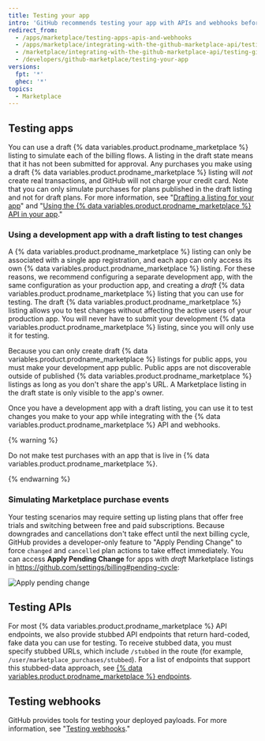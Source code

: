 ```yaml
---
title: Testing your app
intro: 'GitHub recommends testing your app with APIs and webhooks before submitting your listing to {% data variables.product.prodname_marketplace %} so you can provide an ideal experience for customers. Before an onboarding expert approves your app, it must adequately handle the billing flows.'
redirect_from:
  - /apps/marketplace/testing-apps-apis-and-webhooks
  - /apps/marketplace/integrating-with-the-github-marketplace-api/testing-github-marketplace-apps
  - /marketplace/integrating-with-the-github-marketplace-api/testing-github-marketplace-apps
  - /developers/github-marketplace/testing-your-app
versions:
  fpt: '*'
  ghec: '*'
topics:
  - Marketplace
---
```


## Testing apps

You can use a draft {% data variables.product.prodname_marketplace %} listing to simulate each of the billing flows. A listing in the draft state means that it has not been submitted for approval. Any purchases you make using a draft {% data variables.product.prodname_marketplace %} listing will _not_ create real transactions, and GitHub will not charge your credit card. Note that you can only simulate purchases for plans published in the draft listing and not for draft plans. For more information, see "[Drafting a listing for your app](/developers/github-marketplace/drafting-a-listing-for-your-app)" and "[Using the {% data variables.product.prodname_marketplace %} API in your app](/developers/github-marketplace/using-the-github-marketplace-api-in-your-app)."

### Using a development app with a draft listing to test changes

A {% data variables.product.prodname_marketplace %} listing can only be associated with a single app registration, and each app can only access its own {% data variables.product.prodname_marketplace %} listing. For these reasons, we recommend configuring a separate development app, with the same configuration as your production app, and creating a _draft_ {% data variables.product.prodname_marketplace %} listing that you can use for testing. The draft {% data variables.product.prodname_marketplace %} listing allows you to test changes without affecting the active users of your production app. You will never have to submit your development {% data variables.product.prodname_marketplace %} listing, since you will only use it for testing.

Because you can only create draft {% data variables.product.prodname_marketplace %} listings for public apps, you must make your development app public. Public apps are not discoverable outside of published {% data variables.product.prodname_marketplace %} listings as long as you don't share the app's URL. A Marketplace listing in the draft state is only visible to the app's owner.

Once you have a development app with a draft listing, you can use it to test changes you make to your app while integrating with the {% data variables.product.prodname_marketplace %} API and webhooks.

{% warning %}

Do not make test purchases with an app that is live in {% data variables.product.prodname_marketplace %}.

{% endwarning %}

### Simulating Marketplace purchase events

Your testing scenarios may require setting up listing plans that offer free trials and switching between free and paid subscriptions. Because downgrades and cancellations don't take effect until the next billing cycle, GitHub provides a developer-only feature to "Apply Pending Change" to force `changed` and `cancelled` plan actions to take effect immediately. You can access **Apply Pending Change** for apps with _draft_ Marketplace listings in https://github.com/settings/billing#pending-cycle:

![Apply pending change](/assets/images/github-apps/github-apps-apply-pending-changes.png)

## Testing APIs

For most {% data variables.product.prodname_marketplace %} API endpoints, we also provide stubbed API endpoints that return hard-coded, fake data you can use for testing. To receive stubbed data, you must specify stubbed URLs, which include `/stubbed` in the route (for example, `/user/marketplace_purchases/stubbed`). For a list of endpoints that support this stubbed-data approach, see [{% data variables.product.prodname_marketplace %} endpoints](/rest/reference/apps#github-marketplace).

## Testing webhooks

GitHub provides tools for testing your deployed payloads. For more information, see "[Testing webhooks](/webhooks/testing/)."
